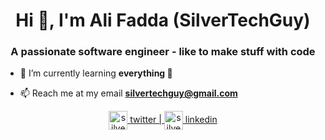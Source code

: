 <h1 align="center">Hi 👋, I'm Ali Fadda (SilverTechGuy)</h1>
<h3 align="center">A passionate software engineer - like to make stuff with code</h3>

- 🌱 I’m currently learning **everything 🤣**

- 📫 Reach me at my email **silvertechguy@gmail.com**

<!-- ### Blogs posts -->
<!-- BLOG-POST-LIST:START -->
<!-- BLOG-POST-LIST:END -->

<!-- <p align="left"></p> -->

<p align="center">
<a href="https://twitter.com/silvertechyguy" target="blank"><img align="center" src="https://cdn.jsdelivr.net/npm/simple-icons@3.0.1/icons/twitter.svg" alt="silvertechyguy" height="30" width="30" /> twitter | </a>
<a href="https://linkedin.com/in/silvertechguy" target="blank"><img align="center" src="https://cdn.jsdelivr.net/npm/simple-icons@3.0.1/icons/linkedin.svg" alt="silvertechguy" height="30" width="30" /> linkedin </a>
</p>
